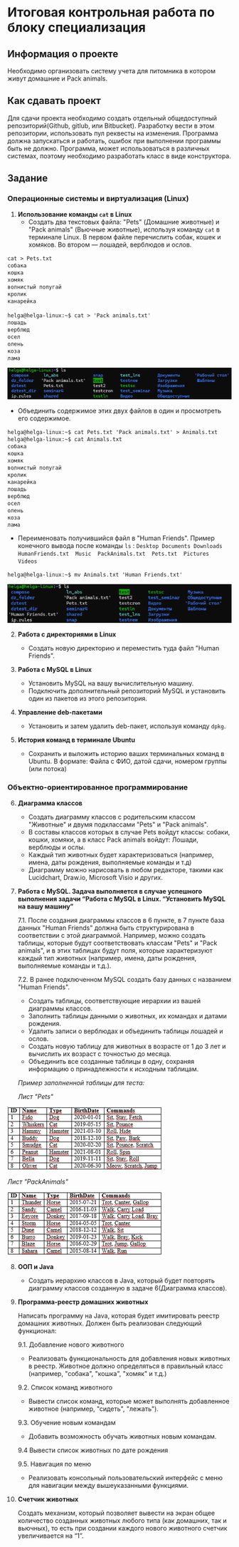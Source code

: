 # Итоговая контрольная работа по блоку специализация

## Информация о проекте
Необходимо организовать систему учета для питомника в котором живут домашние и Pack animals.

## Как сдавать проект 

Для сдачи проекта необходимо создать отдельный общедоступный репозиторий(Github, gitlub, или Bitbucket). Разработку вести в этом репозитории, использовать пул реквесты на изменения. Программа должна запускаться и работать, ошибок при выполнении программы быть не должно. Программа, может использоваться в различных системах, поэтому необходимо разработать класс в виде конструктора.


## Задание 

### Операционные системы и виртуализация (Linux)

1. **Использование команды `cat` в Linux**
   - Создать два текстовых файла: "Pets" (Домашние животные) и "Pack animals" (Вьючные животные), используя команду `cat` в терминале Linux. В первом файле перечислить собак, кошек и хомяков. Во втором — лошадей, верблюдов и ослов.

```
cat > Pets.txt 
собака
кошка
хомяк
волнистый попугай
кролик
канарейка

helga@helga-linux:~$ cat > 'Pack animals.txt'
лошадь
верблюд
осел
олень
коза
лама
```
   ![Создать два текстовых файла](image/command_cat.png)

   - Объединить содержимое этих двух файлов в один и просмотреть его содержимое.
   ```
   helga@helga-linux:~$ cat Pets.txt 'Pack animals.txt' > Animals.txt
helga@helga-linux:~$ cat Animals.txt
собака
кошка
хомяк
волнистый попугай
кролик
канарейка
лошадь
верблюд
осел
олень
коза
лама
```

   - Переименовать получившийся файл в "Human Friends".
Пример конечного вывода после команды `ls` :
`Desktop Documents Downloads  HumanFriends.txt  Music  PackAnimals.txt  Pets.txt  Pictures  Videos`

```
helga@helga-linux:~$ mv Animals.txt 'Human Friends.txt'
```

![HumanFriends](image/HumanFriends.png)

2. **Работа с директориями в Linux**
   - Создать новую директорию и переместить туда файл "Human Friends".

3. **Работа с MySQL в Linux**
   - Установить MySQL на вашу вычислительную машину.
   - Подключить дополнительный репозиторий MySQL и установить один из пакетов из этого репозитория.

4. **Управление deb-пакетами**
   - Установить и затем удалить deb-пакет, используя команду `dpkg`.

5. **История команд в терминале Ubuntu**
   - Сохранить и выложить историю ваших терминальных команд в Ubuntu.
В формате: Файла с ФИО, датой сдачи, номером группы (или потока)

### Объектно-ориентированное программирование 

6. **Диаграмма классов**
   - Создать диаграмму классов с родительским классом "Животные" и двумя подклассами "Pets" и "Pack animals".
   - В составы классов которых в случае Pets войдут классы: собаки, кошки, хомяки, а в класс Pack animals войдут: Лошади, верблюды и ослы.
   - Каждый тип животных будет характеризоваться (например, имена, даты рождения, выполняемые команды и т.д)
   - Диаграмму можно нарисовать в любом редакторе, такими как Lucidchart, Draw.io, Microsoft Visio и других.

7. **Работа с MySQL. Задача выполняется в случае успешного выполнения задачи “Работа с MySQL в Linux. “Установить MySQL на вашу машину”**

    7.1. После создания диаграммы классов в 6 пункте, в 7 пункте база данных "Human Friends" должна быть структурирована в соответствии с этой диаграммой. Например, можно создать таблицы, которые будут соответствовать классам "Pets" и "Pack animals", и в этих таблицах будут поля, которые характеризуют каждый тип животных (например, имена, даты рождения, выполняемые команды и т.д.). 
    
    7.2. В ранее подключенном MySQL создать базу данных с названием "Human Friends".
   - Создать таблицы, соответствующие иерархии из вашей диаграммы классов.
   - Заполнить таблицы данными о животных, их командах и датами рождения.
   - Удалить записи о верблюдах и объединить таблицы лошадей и ослов.
   - Создать новую таблицу для животных в возрасте от 1 до 3 лет и вычислить их возраст с точностью до месяца.
   - Объединить все созданные таблицы в одну, сохраняя информацию о принадлежности к исходным таблицам.

    *Пример заполненной таблицы для теста:*

    *Лист "Pets"*

![Лист "Pets"](image/image.png)

*Лист "PackAnimals"*

![Лист "PackAnimals"](image/image-1.png)



8. **ООП и Java**
   - Создать иерархию классов в Java, который будет повторять диаграмму классов созданную в задаче 6(Диаграмма классов).

9. **Программа-реестр домашних животных**
    
    Написать программу на Java, которая будет имитировать реестр домашних животных. 
Должен быть реализован следующий функционал:
    
    9.1. Добавление нового животного
    - Реализовать функциональность для добавления новых животных в реестр.  Животное должно определяться в правильный класс (например, "собака", "кошка", "хомяк" и т.д.)        
 
    9.2. Список команд животного
    - Вывести список команд, которые может выполнять добавленное животное (например, "сидеть", "лежать").
        
    9.3. Обучение новым командам
    - Добавить возможность обучать животных новым командам.

    9.4 Вывести список животных по дате рождения

    9.5. Навигация по меню
    - Реализовать консольный пользовательский интерфейс с меню для навигации между вышеуказанными функциями.
        
10. **Счетчик животных**

    Создать механизм, который позволяет вывести на экран общее количество созданных животных любого типа (как домашних, так и вьючных), то есть при создании каждого нового животного счетчик увеличивается на “1”. 
